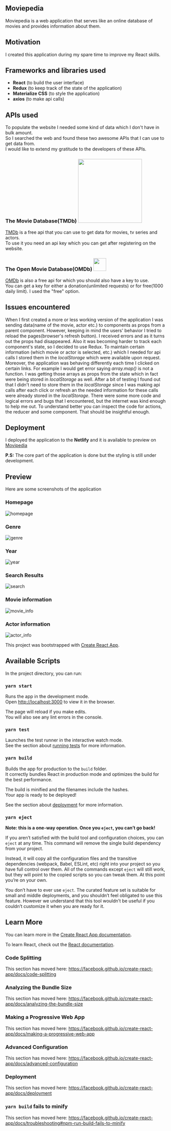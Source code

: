 ## Moviepedia
Moviepedia is a web application that serves like an online database of movies and provides information about them.

## Motivation
I created this application during my spare time to improve my React skills.

## Frameworks and libraries used
* __React__ (to build the user interface)
* __Redux__ (to keep track of the state of the application)
* __Materialize CSS__ (to style the application)
* __axios__ (to make api calls)

## APIs used
To populate the website I needed some kind of data which I don't have in bulk amount.<br/>
So I searched the web and found these two awesome APIs that I can use to get data from.<br/>
I would like to extend my gratitude to the developers of these APIs.
### The Movie Database(TMDb) <img src="https://www.themoviedb.org/assets/2/v4/logos/v2/blue_short-8e7b30f73a4020692ccca9c88bafe5dcb6f8a62a4c6bc55cd9ba82bb2cd95f6c.svg" width="200">

[TMDb](https://www.themoviedb.org/) is a free api that you can use to get data for movies, tv series and actors.<br/>
To use it you need an api key which you can get after registering on the website.

### The Open Movie Database(OMDb) <img src="http://www.omdbapi.com/favicon.ico" width="40">

[OMDb](https://www.omdbapi.com/) is also a free api for which you should also have a key to use.<br/>
You can get a key for either a donation(unlimited requests) or for free(1000 daily limit). I used the "free" option.

## Issues encountered
When I first created a more or less working version of the application I was sending data(name of the movie, actor etc.) to components as props from a parent component.
However, keeping in mind the users' behavior I tried to reload the pages(browser's refresh button). I received errors and as it turns out the props had disappeared.
Also it was becoming harder to track each component's state, so I decided to use Redux. To maintain certain information (which movie or actor is selected, etc.) which I needed for api calls I stored them in the _localStorage_ which were available upon request.<br/>
Moreover, the application was behaving differently each time I clicked on certain links. For example I would get error saying _array.map()_ is not a function. I was getting those arrays as props from the state which in fact were being stored in _localStorage_ as well. After a bit of testing I found out that I didn't need to store them in the _localStorage_ since I was making api calls after each click or refresh an the needed information for these calls were already stored in the _localStorage_.
There were some more code and logical errors and bugs that I encountered, but the internet was kind enough to help me out.
To understand better you can inspect the code for actions, the reducer and some component. That should be insightful enough.

## Deployment
I deployed the application to the __Netlify__ and it is available to preview on [Movipedia](https://moviedbpedia.netlify.app/)

__P.S:__ The core part of the application is done but the styling is still under development.

## Preview
Here are some screenshots of the application

### Homepage
![homepage](/screenshots/homepage.PNG)

### Genre
![genre](/screenshots/genre.PNG)

### Year
![year](/screenshots/year.PNG)

### Search Results
![search](/screenshots/search.PNG)

### Movie information
![movie_info](/screenshots/movie_info.PNG)

### Actor information
![actor_info](/screenshots/actor_info.PNG)

This project was bootstrapped with [Create React App](https://github.com/facebook/create-react-app).

## Available Scripts

In the project directory, you can run:

### `yarn start`

Runs the app in the development mode.<br />
Open [http://localhost:3000](http://localhost:3000) to view it in the browser.

The page will reload if you make edits.<br />
You will also see any lint errors in the console.

### `yarn test`

Launches the test runner in the interactive watch mode.<br />
See the section about [running tests](https://facebook.github.io/create-react-app/docs/running-tests) for more information.

### `yarn build`

Builds the app for production to the `build` folder.<br />
It correctly bundles React in production mode and optimizes the build for the best performance.

The build is minified and the filenames include the hashes.<br />
Your app is ready to be deployed!

See the section about [deployment](https://facebook.github.io/create-react-app/docs/deployment) for more information.

### `yarn eject`

**Note: this is a one-way operation. Once you `eject`, you can’t go back!**

If you aren’t satisfied with the build tool and configuration choices, you can `eject` at any time. This command will remove the single build dependency from your project.

Instead, it will copy all the configuration files and the transitive dependencies (webpack, Babel, ESLint, etc) right into your project so you have full control over them. All of the commands except `eject` will still work, but they will point to the copied scripts so you can tweak them. At this point you’re on your own.

You don’t have to ever use `eject`. The curated feature set is suitable for small and middle deployments, and you shouldn’t feel obligated to use this feature. However we understand that this tool wouldn’t be useful if you couldn’t customize it when you are ready for it.

## Learn More

You can learn more in the [Create React App documentation](https://facebook.github.io/create-react-app/docs/getting-started).

To learn React, check out the [React documentation](https://reactjs.org/).

### Code Splitting

This section has moved here: https://facebook.github.io/create-react-app/docs/code-splitting

### Analyzing the Bundle Size

This section has moved here: https://facebook.github.io/create-react-app/docs/analyzing-the-bundle-size

### Making a Progressive Web App

This section has moved here: https://facebook.github.io/create-react-app/docs/making-a-progressive-web-app

### Advanced Configuration

This section has moved here: https://facebook.github.io/create-react-app/docs/advanced-configuration

### Deployment

This section has moved here: https://facebook.github.io/create-react-app/docs/deployment

### `yarn build` fails to minify

This section has moved here: https://facebook.github.io/create-react-app/docs/troubleshooting#npm-run-build-fails-to-minify
